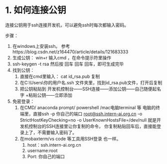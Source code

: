 # 1. 如何连接公钥

连接公钥用于ssh连接开发机，可以避免ssh时每次都输入密码。

步骤：

1. 在windows上安装ssh。  参考https://blog.csdn.net/z164470/article/details/121683333
2. 生成公钥：   win+r  输入cmd  ，在命令提示符里操作
3. ssh-keygen -t rsa    然后按  回车  回车 回车，即可生成完毕
4. 找到公钥：    
   1. 直接在cmd里输入： cat id_rsa.pub     复制
   2. 在C:\Users\你的用户名\.ssh  文件夹里，找到id_rsa.pub文件，打开后复制
   3. 把公钥粘贴到  开发机控制台——SSH连接——添加公钥——自己随便起名字 +粘贴公钥——立即添加
5. 免密登录：
   1. 在CMD/ anaconda prompt/ powershell /mac电脑terminal 等 电脑的终端里，直接ssh -p 你自己的端口 root@ssh.intern-ai.org.cn -o StrictHostKeyChecking=no -o UserKnownHostsFile=/dev/null    就是开发机控制台的SSH连接里让你复制的命令，  你复制粘贴回车后，直接能登录上了，不需要输入密码了。
   2. 在mobaxterm/vs code 等工具用SSH登录 也一样。  
      1. host：ssh.intern-ai.org.cn
      2. username:root
      3. Port: 你自己的端口

# 



